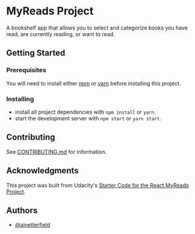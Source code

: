 # MyReads Project

A bookshelf app that allows you to select and categorize books you have read, are currently reading, or want to read.

## Getting Started

### Prerequisites

You will need to install either [npm](https://github.com/npm/npm) or [yarn](https://github.com/yarnpkg/yarn) before installing this project.

### Installing

* install all project dependencies with `npm install` or `yarn`.
* start the development server with `npm start` or `yarn start`.

## Contributing

See [CONTRIBUTING.md](CONTRIBUTING.md) for information.

## Acknowledgments

This project was built from Udacity's [Starter Code for the React MyReads Project](https://github.com/udacity/reactnd-project-myreads-starter).

## Authors

* [@ajnetterfield](https://github.com/ajnetterfield)
